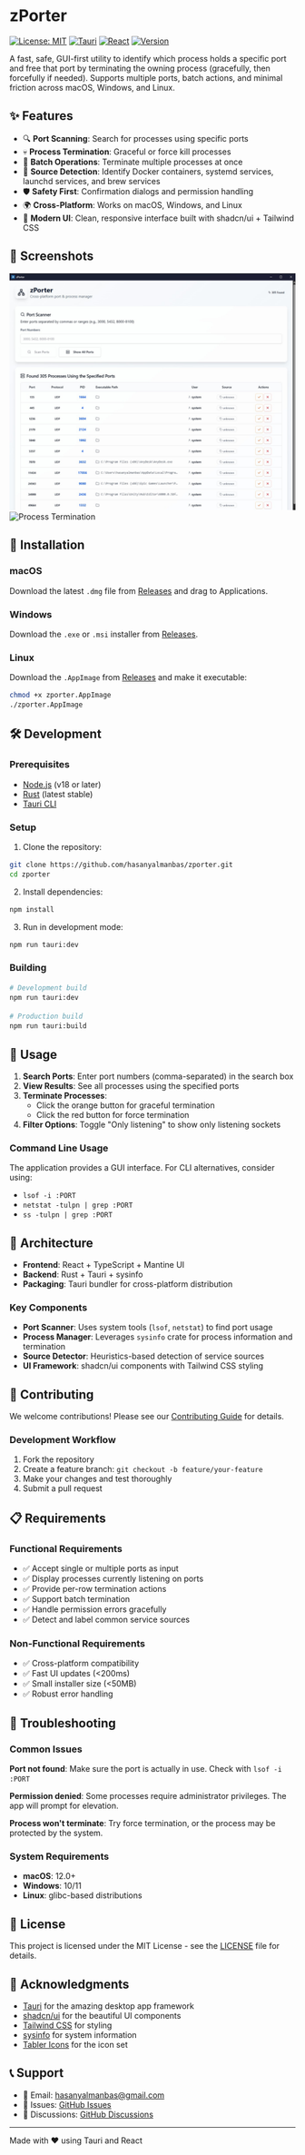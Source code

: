 # zPorter

[![License: MIT](https://img.shields.io/badge/License-MIT-yellow.svg)](https://opensource.org/licenses/MIT)
[![Tauri](https://img.shields.io/badge/Tauri-2.0-24C8DB)](https://tauri.app/)
[![React](https://img.shields.io/badge/React-19.1-61DAFB)](https://reactjs.org/)
[![Version](https://img.shields.io/badge/version-1.0.0-blue.svg)]()

A fast, safe, GUI-first utility to identify which process holds a specific port and free that port by terminating the owning process (gracefully, then forcefully if needed). Supports multiple ports, batch actions, and minimal friction across macOS, Windows, and Linux.

## ✨ Features

- 🔍 **Port Scanning**: Search for processes using specific ports
- 💀 **Process Termination**: Graceful or force kill processes
- 🔄 **Batch Operations**: Terminate multiple processes at once
- 🎯 **Source Detection**: Identify Docker containers, systemd services, launchd services, and brew services
- 🛡️ **Safety First**: Confirmation dialogs and permission handling
- 🌍 **Cross-Platform**: Works on macOS, Windows, and Linux
- 🎨 **Modern UI**: Clean, responsive interface built with shadcn/ui + Tailwind CSS

## 📸 Screenshots

![Main Interface](screenshots/main-interface.png)
![Process Termination](screenshots/process-kill.png)

## 🚀 Installation

### macOS

Download the latest `.dmg` file from [Releases](https://github.com/hasanyalmanbas/zporter/releases) and drag to Applications.

### Windows

Download the `.exe` or `.msi` installer from [Releases](https://github.com/hasanyalmanbas/zporter/releases).

### Linux

Download the `.AppImage` from [Releases](https://github.com/hasanyalmanbas/zporter/releases) and make it executable:

```bash
chmod +x zporter.AppImage
./zporter.AppImage
```

## 🛠️ Development

### Prerequisites

- [Node.js](https://nodejs.org/) (v18 or later)
- [Rust](https://rustup.rs/) (latest stable)
- [Tauri CLI](https://tauri.app/v1/guides/getting-started/prerequisites)

### Setup

1. Clone the repository:
```bash
git clone https://github.com/hasanyalmanbas/zporter.git
cd zporter
```

2. Install dependencies:
```bash
npm install
```

3. Run in development mode:
```bash
npm run tauri:dev
```

### Building

```bash
# Development build
npm run tauri:dev

# Production build
npm run tauri:build
```

## 📖 Usage

1. **Search Ports**: Enter port numbers (comma-separated) in the search box
2. **View Results**: See all processes using the specified ports
3. **Terminate Processes**:
   - Click the orange button for graceful termination
   - Click the red button for force termination
4. **Filter Options**: Toggle "Only listening" to show only listening sockets

### Command Line Usage

The application provides a GUI interface. For CLI alternatives, consider using:
- `lsof -i :PORT`
- `netstat -tulpn | grep :PORT`
- `ss -tulpn | grep :PORT`

## 🔧 Architecture

- **Frontend**: React + TypeScript + Mantine UI
- **Backend**: Rust + Tauri + sysinfo
- **Packaging**: Tauri bundler for cross-platform distribution

### Key Components

- **Port Scanner**: Uses system tools (`lsof`, `netstat`) to find port usage
- **Process Manager**: Leverages `sysinfo` crate for process information and termination
- **Source Detector**: Heuristics-based detection of service sources
- **UI Framework**: shadcn/ui components with Tailwind CSS styling

## 🤝 Contributing

We welcome contributions! Please see our [Contributing Guide](CONTRIBUTING.md) for details.

### Development Workflow

1. Fork the repository
2. Create a feature branch: `git checkout -b feature/your-feature`
3. Make your changes and test thoroughly
4. Submit a pull request

## 📋 Requirements

### Functional Requirements
- ✅ Accept single or multiple ports as input
- ✅ Display processes currently listening on ports
- ✅ Provide per-row termination actions
- ✅ Support batch termination
- ✅ Handle permission errors gracefully
- ✅ Detect and label common service sources

### Non-Functional Requirements
- ✅ Cross-platform compatibility
- ✅ Fast UI updates (<200ms)
- ✅ Small installer size (<50MB)
- ✅ Robust error handling

## 🐛 Troubleshooting

### Common Issues

**Port not found**: Make sure the port is actually in use. Check with `lsof -i :PORT`

**Permission denied**: Some processes require administrator privileges. The app will prompt for elevation.

**Process won't terminate**: Try force termination, or the process may be protected by the system.

### System Requirements

- **macOS**: 12.0+
- **Windows**: 10/11
- **Linux**: glibc-based distributions

## 📄 License

This project is licensed under the MIT License - see the [LICENSE](LICENSE) file for details.

## 🙏 Acknowledgments

- [Tauri](https://tauri.app/) for the amazing desktop app framework
- [shadcn/ui](https://ui.shadcn.com/) for the beautiful UI components
- [Tailwind CSS](https://tailwindcss.com/) for styling
- [sysinfo](https://crates.io/crates/sysinfo) for system information
- [Tabler Icons](https://tabler.io/icons) for the icon set

## 📞 Support

- 📧 Email: hasanyalmanbas@gmail.com
- 🐛 Issues: [GitHub Issues](https://github.com/hasanyalmanbas/zporter/issues)
- 💬 Discussions: [GitHub Discussions](https://github.com/hasanyalmanbas/zporter/discussions)

---

Made with ❤️ using Tauri and React
